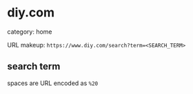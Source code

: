 # diy.com

category: home

URL makeup: `https://www.diy.com/search?term=<SEARCH_TERM>`

## search term
spaces are URL encoded as `%20`
